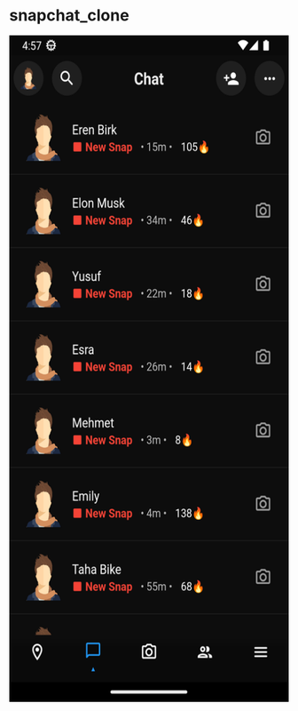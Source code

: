 # snapchat_clone

<img height=1200 src="https://raw.githubusercontent.com/erhangocen/snapchat-clone/master/project_images/Screenshot_1671579419.png"></img>
